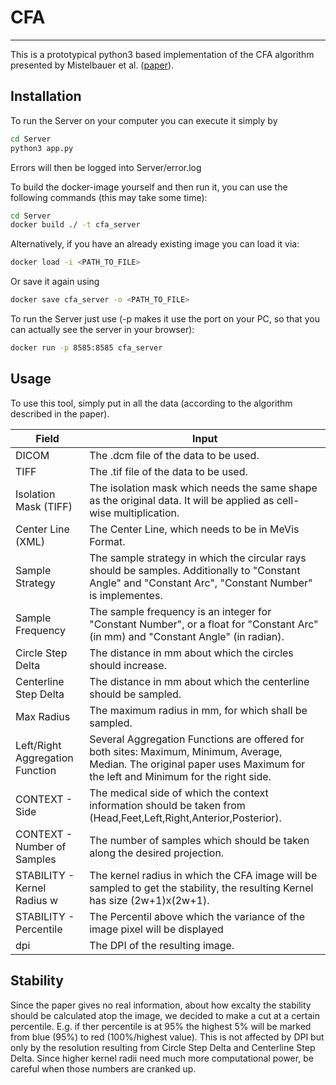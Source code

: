 # CFA
---

This is a prototypical python3 based implementation of the CFA algorithm presented by Mistelbauer et al. ([paper](https://www.cg.tuwien.ac.at/research/publications/2013/mistelbauer-2013-cfa/)).

## Installation

To run the Server on your computer you can execute it simply by
```bash
cd Server
python3 app.py
```
Errors will then be logged into Server/error.log

To build the docker-image yourself and then run it, you can use the following commands (this may take some time):
```bash
cd Server
docker build ./ -t cfa_server
```

Alternatively, if you have an already existing image you can load it via:

```bash
docker load -i <PATH_TO_FILE>
```

Or save it again using

```bash
docker save cfa_server -o <PATH_TO_FILE>
```

To run the Server just use (-p makes it use the port on your PC, so that you can actually see the server in your browser):
```bash
docker run -p 8585:8585 cfa_server
```

## Usage

To use this tool, simply put in all the data (according to the algorithm described in the paper). 


| Field        | Input          |
| ------------- |-------------  | 
|DICOM| The .dcm file of the data to be used. |
|TIFF| The .tif file of the data to be used. |
|Isolation Mask (TIFF) |The isolation mask which needs the same shape as the original data. It will be applied as cell-wise multiplication.|
|Center Line (XML)| The Center Line, which needs to be in MeVis Format.|
|Sample Strategy| The sample strategy in which the circular rays should be samples. Additionally to "Constant Angle" and "Constant Arc", "Constant Number" is implementes.|
|Sample Frequency|The sample frequency is an integer for "Constant Number", or a float for "Constant Arc" (in mm) and "Constant Angle" (in radian).|
|Circle Step Delta|The distance in mm about which the circles should increase.|
|Centerline Step Delta|The distance in mm about which the centerline should be sampled.|
|Max Radius|The maximum radius in mm, for which shall be sampled.|
|Left/Right Aggregation Function| Several Aggregation Functions are offered for both sites: Maximum, Minimum, Average, Median. The original paper uses Maximum for the left and Minimum for the right side.|
|CONTEXT - Side| The medical side of which  the context information should be taken from (Head,Feet,Left,Right,Anterior,Posterior).|
|CONTEXT - Number of Samples|The number of samples which should be taken along the desired projection.|
|STABILITY - Kernel Radius w|The kernel radius in which the CFA image will be sampled to get the stability, the resulting Kernel has size (2w+1)x(2w+1).|
|STABILITY - Percentile|The Percentil above which the variance of the image pixel will be displayed|
|dpi| The DPI of the resulting image.|

## Stability

Since the paper gives no real information, about how excalty the stability should be calculated atop the image, we decided to make a cut at a certain percentile. E.g. if ther percentile is at 95% the highest 5% will be marked from blue (95%) to red (100%/highest value). This is not affected by DPI but only by the resolution resulting from Circle Step Delta and Centerline Step Delta. Since higher kernel radii need much more computational power, be careful when those numbers are cranked up.
